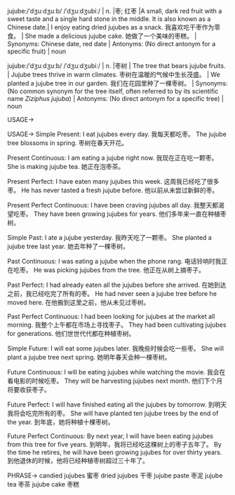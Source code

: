 jujube:/ˈdʒuːdʒuːb/ /ˈdʒuːdʒubiː/ | n. |枣; 红枣 |A small, dark red fruit with a sweet taste and a single hard stone in the middle.  It is also known as a Chinese date.|  I enjoy eating dried jujubes as a snack. 我喜欢吃干枣作为零食。 |  She made a delicious jujube cake. 她做了一个美味的枣糕。 | Synonyms: Chinese date, red date | Antonyms:  (No direct antonym for a specific fruit) | noun


jujube:/ˈdʒuːdʒuːb/ /ˈdʒuːdʒubiː/ | n. |枣树 | The tree that bears jujube fruits. | Jujube trees thrive in warm climates. 枣树在温暖的气候中生长茂盛。 | We planted a jujube tree in our garden. 我们在花园里种了一棵枣树。 | Synonyms:  (No common synonym for the tree itself, often referred to by its scientific name *Ziziphus jujuba*) | Antonyms: (No direct antonym for a specific tree) | noun


USAGE->

USAGE->
Simple Present:
I eat jujubes every day. 我每天都吃枣。
The jujube tree blossoms in spring. 枣树在春天开花。

Present Continuous:
I am eating a jujube right now. 我现在正在吃一颗枣。
She is making jujube tea. 她正在泡枣茶。

Present Perfect:
I have eaten many jujubes this week. 这周我已经吃了很多枣。
He has never tasted a fresh jujube before. 他以前从未尝过新鲜的枣。

Present Perfect Continuous:
I have been craving jujubes all day. 我整天都渴望吃枣。
They have been growing jujubes for years. 他们多年来一直在种植枣树。

Simple Past:
I ate a jujube yesterday. 我昨天吃了一颗枣。
She planted a jujube tree last year. 她去年种了一棵枣树。

Past Continuous:
I was eating a jujube when the phone rang. 电话铃响时我正在吃枣。
He was picking jujubes from the tree. 他正在从树上摘枣子。

Past Perfect:
I had already eaten all the jujubes before she arrived. 在她到达之前，我已经吃完了所有的枣。
He had never seen a jujube tree before he moved here. 在他搬到这里之前，他从未见过枣树。

Past Perfect Continuous:
I had been looking for jujubes at the market all morning. 我整个上午都在市场上寻找枣子。
They had been cultivating jujubes for generations. 他们世世代代都在种植枣树。

Simple Future:
I will eat some jujubes later. 我晚些时候会吃一些枣。
She will plant a jujube tree next spring. 她明年春天会种一棵枣树。

Future Continuous:
I will be eating jujubes while watching the movie. 我会在看电影的时候吃枣。
They will be harvesting jujubes next month. 他们下个月将要收获枣子。

Future Perfect:
I will have finished eating all the jujubes by tomorrow. 到明天我将会吃完所有的枣。
She will have planted ten jujube trees by the end of the year. 到年底，她将种植十棵枣树。

Future Perfect Continuous:
By next year, I will have been eating jujubes from this tree for five years. 到明年，我将已经吃这棵树上的枣子五年了。
By the time he retires, he will have been growing jujubes for over thirty years. 到他退休的时候，他将已经种植枣树超过三十年了。


PHRASE->
candied jujubes 蜜枣
dried jujubes 干枣
jujube paste 枣泥
jujube tea 枣茶
jujube cake 枣糕
